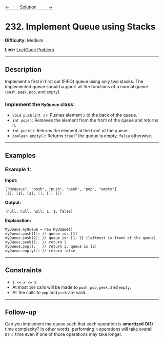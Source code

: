[<-&nbsp;&nbsp;&nbsp;&nbsp;&nbsp;&nbsp;&nbsp;&nbsp;](../933.%20Number%20of%20Recent%20Calls/statement.md)
[Solution](232.%20Implement%20Queue%20using%20Stacks/solution.js)
[&nbsp;&nbsp;&nbsp;&nbsp;&nbsp;&nbsp;&nbsp;&nbsp; ->](../876.%20Middle%20of%20the%20Linked%20List/statement.md)

# 232. Implement Queue using Stacks

**Difficulty:** Medium

**Link:** [LeetCode Problem](https://leetcode.com/problems/implement-queue-using-stacks/)

---

## Description

Implement a first in first out (FIFO) queue using only two stacks. The implemented queue should support all the functions of a normal queue (`push`, `peek`, `pop`, and `empty`).

### Implement the `MyQueue` class:

- `void push(int x)`: Pushes element `x` to the back of the queue.
- `int pop()`: Removes the element from the front of the queue and returns it.
- `int peek()`: Returns the element at the front of the queue.
- `boolean empty()`: Returns `true` if the queue is empty, `false` otherwise.

---

## Examples

### Example 1:

**Input:**

```plaintext
["MyQueue", "push", "push", "peek", "pop", "empty"]
[[], [1], [2], [], [], []]
```

**Output:**

```plaintext
[null, null, null, 1, 1, false]
```

**Explanation:**

```plaintext
MyQueue myQueue = new MyQueue();
myQueue.push(1); // queue is: [1]
myQueue.push(2); // queue is: [1, 2] (leftmost is front of the queue)
myQueue.peek();  // return 1
myQueue.pop();   // return 1, queue is [2]
myQueue.empty(); // return false
```

---

## Constraints

- `1 <= x <= 9`
- At most `100` calls will be made to `push`, `pop`, `peek`, and `empty`.
- All the calls to `pop` and `peek` are valid.

---

## Follow-up

Can you implement the queue such that each operation is **amortized O(1)** time complexity? In other words, performing `n` operations will take overall `O(n)` time even if one of those operations may take longer.
